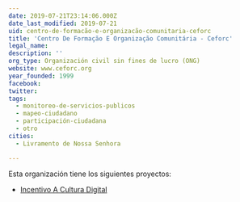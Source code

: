 ```yaml
---
date: 2019-07-21T23:14:06.000Z
date_last_modified: 2019-07-21
uid: centro-de-formacão-e-organizacão-comunitaria-ceforc
title: 'Centro De Formação E Organização Comunitária - Ceforc'
legal_name: 
description: ''
org_type: Organización civil sin fines de lucro (ONG)
website: www.ceforc.org
year_founded: 1999
facebook: 
twitter: 
tags:
  - monitoreo-de-servicios-publicos
  - mapeo-ciudadano
  - participación-ciudadana
  - otro
cities: 
  - Livramento de Nossa Senhora

---
```


Esta organización tiene los siguientes proyectos:

- [Incentivo A Cultura Digital](/proyectos/incentivo-a-cultura-digital)
